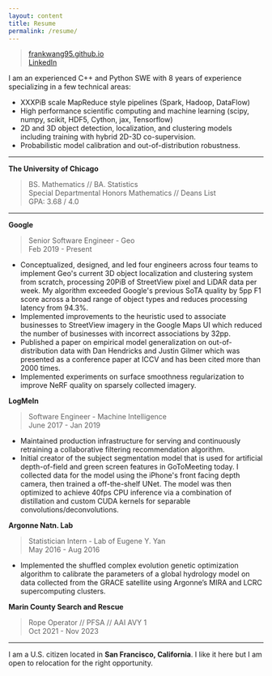 ```yaml
---
layout: content
title: Resume
permalink: /resume/
---
```


> [frankwang95.github.io](https://frankwang95.github.io/)  
> [LinkedIn](https://www.linkedin.com/in/frank-wang-00706089/)

I am an experienced C++ and Python SWE with 8 years of experience specializing in a few technical areas:
* XXXPiB scale MapReduce style pipelines (Spark, Hadoop, DataFlow)
* High performance scientific computing and machine learning (scipy, numpy, scikit, HDF5, Cython, jax, Tensorflow)
* 2D and 3D object detection, localization, and clustering models including training with hybrid 2D-3D co-supervision.
* Probabilistic model calibration and out-of-distribution robustness.

_________________

**The University of Chicago**
> BS. Mathematics // BA. Statistics  
> Special Departmental Honors Mathematics // Deans List  
> GPA: 3.68 / 4.0

_________________

**Google**

> Senior Software Engineer - Geo  
> Feb 2019 - Present

* Conceptualized, designed, and led four engineers across four teams to implement Geo's current 3D object localization and clustering system from scratch, processing 20PiB of StreetView pixel and LiDAR data per week. My algorithm exceeded Google's previous SoTA quality by 5pp F1 score across a broad range of object types and reduces processing latency from 94.3%.
* Implemented improvements to the heuristic used to associate businesses to StreetView imagery in the Google Maps UI which reduced the number of businesses with incorrect associations by 32pp.
* Published a paper on empirical model generalization on out-of-distribution data with Dan Hendricks and Justin Gilmer which was presented as a conference paper at ICCV and has been cited more than 2000 times.
* Implemented experiments on surface smoothness regularization to improve NeRF quality on sparsely collected imagery.

**LogMeIn**

> Software Engineer - Machine Intelligence  
> June 2017 - Jan 2019

* Maintained production infrastructure for serving and continuously retraining a collaborative filtering recommendation algorithm.
* Initial creator of the subject segmentation model that is used for artificial depth-of-field and green screen features in GoToMeeting today. I collected data for the model using the iPhone's front facing depth camera, then trained a off-the-shelf UNet. The model was then optimized to achieve 40fps CPU inference via a combination of distillation and custom CUDA kernels for separable convolutions/deconvolutions.

**Argonne Natn. Lab**

> Statistician Intern - Lab of Eugene Y. Yan  
> May 2016 - Aug 2016

* Implemented the shuffled complex evolution genetic optimization algorithm to calibrate the parameters of a global hydrology model on data collected from the GRACE satellite using Argonne’s MIRA and LCRC supercomputing clusters.

**Marin County Search and Rescue**

> Rope Operator // PFSA // AAI AVY 1  
> Oct 2021 - Nov 2023

_________________

I am a U.S. citizen located in **San Francisco, California**. I like it here but I am open to relocation for the right opportunity.
